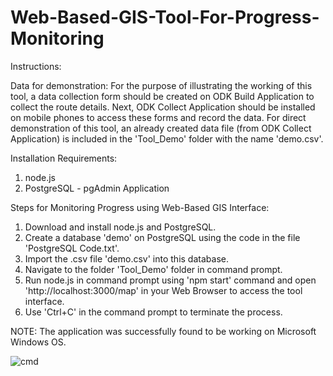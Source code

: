 # Web-Based-GIS-Tool-For-Progress-Monitoring
Instructions:

Data for demonstration:
For the purpose of illustrating the working of this tool, a data collection form should be created on ODK Build Application to collect the route details. Next, ODK Collect Application should be installed on mobile phones to access these forms and record the data. For direct demonstration of this tool, an already created data file (from ODK Collect Application) is included in the 'Tool_Demo' folder with the name 'demo.csv'.

Installation Requirements:
1. node.js
2. PostgreSQL - pgAdmin Application

Steps for Monitoring Progress using Web-Based GIS Interface:
1. Download and install node.js and PostgreSQL.
2. Create a database 'demo' on PostgreSQL using the code in the file 'PostgreSQL Code.txt'.
3. Import the .csv file 'demo.csv' into this database.
4. Navigate to the folder 'Tool_Demo' folder in command prompt.
5. Run node.js in command prompt using 'npm start' command and open 'http://localhost:3000/map' in your Web Browser to access the tool interface.
6. Use 'Ctrl+C' in the command prompt to terminate the process.

NOTE: The application was successfully found to be working on Microsoft Windows OS.

![cmd](https://user-images.githubusercontent.com/53266112/134956177-056246bb-14ca-44c2-82c8-215d20d811e1.PNG)


